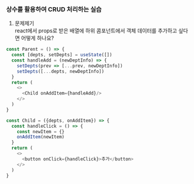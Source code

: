 ### 상수를 활용하여 CRUD 처리하는 실습
1. 문제제기   
react에서 props로 받은 배열에 하위 콤포넌트에서 객체 데이터를
추가하고 싶다면 어떻게 하나요?

```javascript
const Parent = () => {
  const [depts, setDepts] = useState([])
  const handleAdd = (newDeptInfo) => {
    setDepts(prev => [...prev, newDeptInfo])
    setDepts([...depts, newDeptInfo])
  }
  return (
    <>
      <Child onAddItem={handleAdd}/>
    </>
  )
}

const Child = ({depts, onAddItem}) => {
  const handleClick = () => {
    const newItem = {}
    onAddItem(newItem)
  }
  return (
    <>
      <button onClick={handleClick}>추가</button>
    </>
  )
}
```
